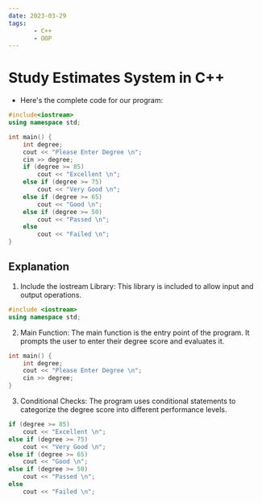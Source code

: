 ```yaml
---
date: 2023-03-29
tags:
       - C++
       - OOP
---
```

# Study Estimates System in C++
- Here's the complete code for our program:
```cpp
#include<iostream>
using namespace std;

int main() {
    int degree;
    cout << "Please Enter Degree \n";
    cin >> degree;
    if (degree >= 85)
        cout << "Excellent \n";
    else if (degree >= 75)
        cout << "Very Good \n";
    else if (degree >= 65)
        cout << "Good \n";
    else if (degree >= 50)
        cout << "Passed \n";
    else
        cout << "Failed \n";
}
```
## Explanation
1. Include the iostream Library: This library is included to allow input and output operations.
```cpp
#include <iostream>
using namespace std;
```
2. Main Function: The main function is the entry point of the program. It prompts the user to enter their degree score and evaluates it.
```cpp
int main() {
    int degree;
    cout << "Please Enter Degree \n";
    cin >> degree;
}
```
3. Conditional Checks: The program uses conditional statements to categorize the degree score into different performance levels.
```cpp
if (degree >= 85)
    cout << "Excellent \n";
else if (degree >= 75)
    cout << "Very Good \n";
else if (degree >= 65)
    cout << "Good \n";
else if (degree >= 50)
    cout << "Passed \n";
else
    cout << "Failed \n";
```